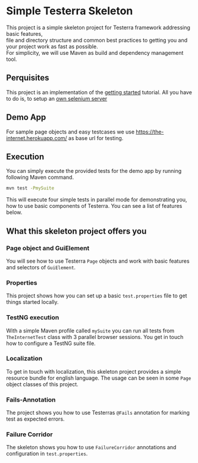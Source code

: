 # Simple Testerra Skeleton

This project is a simple skeleton project for Testerra framework addressing basic features,  
file and directory structure and common best practices to getting you and your project work as fast as possible.  
For simplicity, we will use Maven as build and dependency management tool. 

## Perquisites

This project is an implementation of the [getting started](https://tapas-docs.s3.eu-central-1.amazonaws.com/testerra/latest/index.html#_getting_started) tutorial.
All you have to do is, to setup an [own selenium server](https://tapas-docs.s3.eu-central-1.amazonaws.com/testerra/latest/index.html#_setup_selenium)

## Demo App
For sample page objects and easy testcases we use https://the-internet.herokuapp.com/ as base url for testing.

## Execution
You can simply execute the provided tests for the demo app by running following Maven command.
```bash
mvn test -PmySuite
```
This will execute four simple tests in parallel mode for demonstrating you, how to use basic components of Testerra. You can see a list of features below.

## What this skeleton project offers you

### Page object and GuiElement
You will see how to use Testerra `Page` objects and work with basic features and selectors of `GuiElement`. 

### Properties
This project shows how you can set up a basic `test.properties` file to get things started locally.

### TestNG execution
With a simple Maven profile called `mySuite` you can run all tests from `TheInternetTest` class with 3 parallel browser sessions. 
You get in touch how to configure a TestNG suite file.

### Localization
To get in touch with localization, this skeleton project provides a simple resource bundle for english language.
The usage can be seen in some `Page` object classes of this project. 

### Fails-Annotation
The project shows you how to use Testerras `@Fails` annotation for marking test as expected errors.

### Failure Corridor
The skeleton shows you how to use `FailureCorridor` annotations and configuration in `test.properties`.

